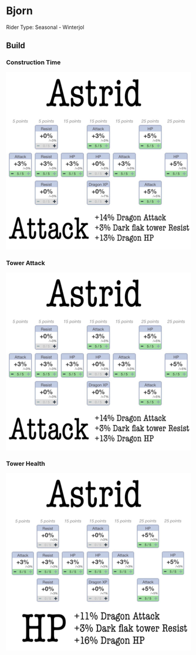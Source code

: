 # Bjorn
Rider Type: Seasonal - Winterjol

## Build
### Construction Time
![](https://raw.githubusercontent.com/jducharme/blitzking/master/wiki/assets/riders/astrid_atk.jpg)

### Tower Attack
![](https://raw.githubusercontent.com/jducharme/blitzking/master/wiki/assets/riders/astrid_atk.jpg)

### Tower Health
![](https://raw.githubusercontent.com/jducharme/blitzking/master/wiki/assets/riders/astrid_hp.jpg)

